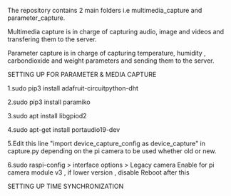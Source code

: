 The repository contains 2 main folders i.e multimedia_capture and parameter_capture.

Multimedia capture is in charge of capturing audio, image and videos and transfering 
them to the server.

Parameter capture is in charge of capturing temperature, humidity , carbondioxide and 
weight parameters and sending them to the server.

SETTING UP FOR PARAMETER & MEDIA CAPTURE 

1.sudo pip3 install adafruit-circuitpython-dht

2.sudo pip3 install paramiko

3.sudo apt install libgpiod2

4.sudo apt-get install portaudio19-dev

5.Edit this line "import device_capture_config as device_capture" in capture.py 
  depending on the pi camera to be used whether old or new.

6.sudo raspi-config > interface options > Legacy camera
  Enable for pi camera module v3 , if lower version , disable
  Reboot after this


SETTING UP TIME SYNCHRONIZATION


